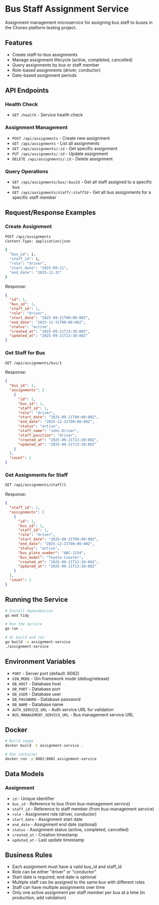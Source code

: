 # Bus Staff Assignment Service

Assignment management microservice for assigning bus staff to buses in the Choreo platform testing project.

## Features

- Create staff-to-bus assignments
- Manage assignment lifecycle (active, completed, cancelled)
- Query assignments by bus or staff member
- Role-based assignments (driver, conductor)
- Date-based assignment periods

## API Endpoints

### Health Check

- `GET /health` - Service health check

### Assignment Management

- `POST /api/assignments` - Create new assignment
- `GET /api/assignments` - List all assignments
- `GET /api/assignments/:id` - Get specific assignment
- `PUT /api/assignments/:id` - Update assignment
- `DELETE /api/assignments/:id` - Delete assignment

### Query Operations

- `GET /api/assignments/bus/:busId` - Get all staff assigned to a specific bus
- `GET /api/assignments/staff/:staffId` - Get all bus assignments for a specific staff member

## Request/Response Examples

### Create Assignment

```bash
POST /api/assignments
Content-Type: application/json

{
  "bus_id": 1,
  "staff_id": 1,
  "role": "driver",
  "start_date": "2025-09-21",
  "end_date": "2025-12-31"
}
```

Response:

```json
{
  "id": 1,
  "bus_id": 1,
  "staff_id": 1,
  "role": "driver",
  "start_date": "2025-09-21T00:00:00Z",
  "end_date": "2025-12-31T00:00:00Z",
  "status": "active",
  "created_at": "2025-09-21T13:30:00Z",
  "updated_at": "2025-09-21T13:30:00Z"
}
```

### Get Staff for Bus

```bash
GET /api/assignments/bus/1
```

Response:

```json
{
  "bus_id": 1,
  "assignments": [
    {
      "id": 1,
      "bus_id": 1,
      "staff_id": 1,
      "role": "driver",
      "start_date": "2025-09-21T00:00:00Z",
      "end_date": "2025-12-31T00:00:00Z",
      "status": "active",
      "staff_name": "John Driver",
      "staff_position": "driver",
      "created_at": "2025-09-21T13:30:00Z",
      "updated_at": "2025-09-21T13:30:00Z"
    }
  ],
  "count": 1
}
```

### Get Assignments for Staff

```bash
GET /api/assignments/staff/1
```

Response:

```json
{
  "staff_id": 1,
  "assignments": [
    {
      "id": 1,
      "bus_id": 1,
      "staff_id": 1,
      "role": "driver",
      "start_date": "2025-09-21T00:00:00Z",
      "end_date": "2025-12-31T00:00:00Z",
      "status": "active",
      "bus_plate_number": "ABC-1234",
      "bus_model": "Toyota Coaster",
      "created_at": "2025-09-21T13:30:00Z",
      "updated_at": "2025-09-21T13:30:00Z"
    }
  ],
  "count": 1
}
```

## Running the Service

```bash
# Install dependencies
go mod tidy

# Run the service
go run .

# Or build and run
go build -o assignment-service
./assignment-service
```

## Environment Variables

- `PORT` - Server port (default: 8082)
- `GIN_MODE` - Gin framework mode (debug/release)
- `DB_HOST` - Database host
- `DB_PORT` - Database port
- `DB_USER` - Database user
- `DB_PASSWORD` - Database password
- `DB_NAME` - Database name
- `AUTH_SERVICE_URL` - Auth service URL for validation
- `BUS_MANAGEMENT_SERVICE_URL` - Bus management service URL

## Docker

```bash
# Build image
docker build -t assignment-service .

# Run container
docker run -p 8082:8082 assignment-service
```

## Data Models

### Assignment

- `id` - Unique identifier
- `bus_id` - Reference to bus (from bus-management service)
- `staff_id` - Reference to staff member (from bus-management service)
- `role` - Assignment role (driver, conductor)
- `start_date` - Assignment start date
- `end_date` - Assignment end date (optional)
- `status` - Assignment status (active, completed, cancelled)
- `created_at` - Creation timestamp
- `updated_at` - Last update timestamp

## Business Rules

- Each assignment must have a valid bus_id and staff_id
- Role can be either "driver" or "conductor"
- Start date is required, end date is optional
- Multiple staff can be assigned to the same bus with different roles
- Staff can have multiple assignments over time
- Only one active assignment per staff member per bus at a time (in production, add validation)
